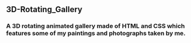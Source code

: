 ## 3D-Rotating_Gallery
### A 3D rotating animated gallery made of HTML and CSS which features some of my paintings and photographs taken by me.

